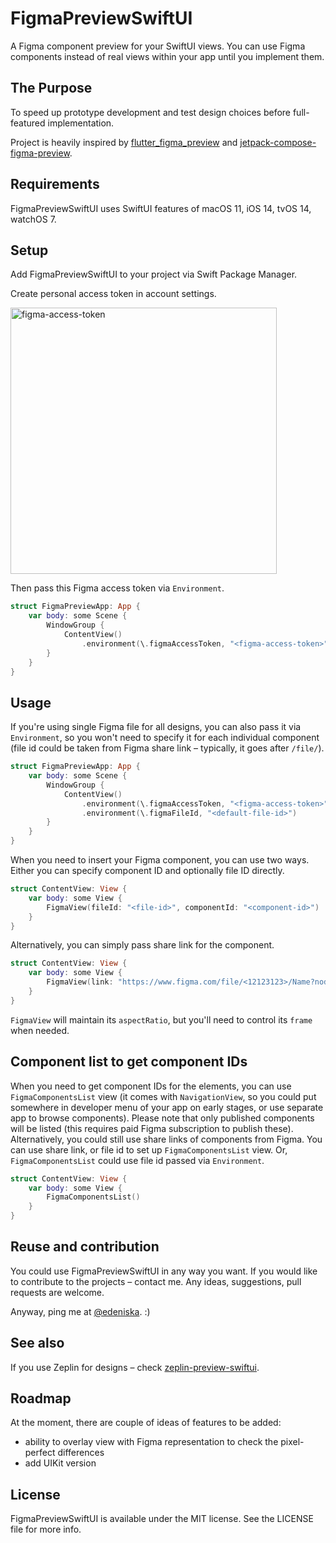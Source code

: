 # FigmaPreviewSwiftUI

A Figma component preview for your SwiftUI views.
You can use Figma components instead of real views within your app until you implement them.

## The Purpose

To speed up prototype development and test design choices before full-featured implementation.

Project is heavily inspired by [flutter_figma_preview](https://github.com/vvsevolodovich/flutter_figma_preview) and [jetpack-compose-figma-preview](https://github.com/vvsevolodovich/jetpack-compose-figma-preview).

## Requirements

FigmaPreviewSwiftUI uses SwiftUI features of macOS 11, iOS 14, tvOS 14, watchOS 7.

## Setup

Add FigmaPreviewSwiftUI to your project via Swift Package Manager.

Create personal access token in account settings. 

<img width="426" alt="figma-access-token" src="https://user-images.githubusercontent.com/950994/119125124-19e15780-ba3a-11eb-842b-e550ca6439b7.png">

Then pass this Figma access token via `Environment`.
```swift
struct FigmaPreviewApp: App {
    var body: some Scene {
        WindowGroup {
            ContentView()
                .environment(\.figmaAccessToken, "<figma-access-token>")
        }
    }
}
```

## Usage

If you're using single Figma file for all designs, you can also pass it via `Environment`, so you won't need to specify it for each individual component (file id could be taken from Figma share link – typically, it goes after `/file/`).
```swift
struct FigmaPreviewApp: App {
    var body: some Scene {
        WindowGroup {
            ContentView()
                .environment(\.figmaAccessToken, "<figma-access-token>")
                .environment(\.figmaFileId, "<default-file-id>")
        }
    }
}
```
When you need to insert your Figma component, you can use two ways. Either you can specify component ID and optionally file ID directly.
```swift
struct ContentView: View {
    var body: some View {
        FigmaView(fileId: "<file-id>", componentId: "<component-id>")
    }
}
```
Alternatively, you can simply pass share link for the component.
```swift
struct ContentView: View {
    var body: some View {
        FigmaView(link: "https://www.figma.com/file/<12123123>/Name?node-id=<123123%3A3232131>")
    }
}
```
`FigmaView` will maintain its `aspectRatio`, but you'll need to control its `frame` when needed.

## Component list to get component IDs

When you need to get component IDs for the elements, you can use `FigmaComponentsList` view (it comes with `NavigationView`, so you could put somewhere in developer menu of your app on early stages, or use separate app to browse components).
Please note that only published components will be listed (this requires paid Figma subscription to publish these).
Alternatively, you could still use share links of components from Figma.
You can use share link, or file id to set up `FigmaComponentsList` view. Or, `FigmaComponentsList` could use file id passed via `Environment`.
```swift
struct ContentView: View {
    var body: some View {
        FigmaComponentsList()
    }
}
```

## Reuse and contribution

You could use FigmaPreviewSwiftUI in any way you want. If you would like to contribute to the projects – contact me.
Any ideas, suggestions, pull requests are welcome.

Anyway, ping me at [@edeniska](https://twitter.com/edeniska). :)

## See also

If you use Zeplin for designs – check [zeplin-preview-swiftui](https://github.com/eDeniska/zeplin-preview-swiftui).

## Roadmap

At the moment, there are couple of ideas of features to be added:
- ability to overlay view with Figma representation to check the pixel-perfect differences
- add UIKit version

## License

FigmaPreviewSwiftUI is available under the MIT license. See the LICENSE file for more info.
